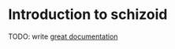 # Introduction to schizoid

TODO: write [great documentation](http://jacobian.org/writing/what-to-write/)
